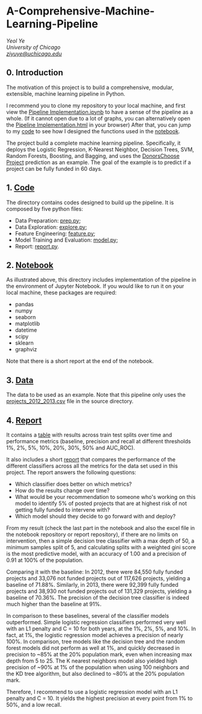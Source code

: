 # A-Comprehensive-Machine-Learning-Pipeline
*Yeol Ye*  
*University of Chicago*  
*ziyuye@uchicago.edu*  
  


## 0. Introduction
The motivation of this project is to build a comprehensive, modular, extensible, 
machine learning pipeline in Python.  

I recommend you to clone my repository to your local machine, and first view 
the [Pipeline Implementation.ipynb](https://github.com/ZIYU-DEEP/Machine-Learning-Pipeline/blob/master/notebook/Pipeline%20Implementation.ipynb)
to have a sense of the pipeline as a whole. (If it cannot open due to a lot of
graphs, you can alternatively open the [Pipeline Implementation.html](https://github.com/ZIYU-DEEP/Machine-Learning-Pipeline/blob/master/notebook/Pipeline%20Implementation.html) 
in your browser) After that, you can jump to my [code](https://github.com/ZIYU-DEEP/Machine-Learning-Pipeline/tree/master/code) 
to see how I designed the functions used in the [notebook](https://github.com/ZIYU-DEEP/Machine-Learning-Pipeline/blob/master/notebook/Pipeline%20Implementation.ipynb).

The project build a complete machine learning pipeline. Specifically, it 
deploys the Logistic Regression, K-Nearest Neighbor, Decision Trees, SVM, 
Random Forests, Boosting, and Bagging, and uses the [DonorsChoose Project](https://www.kaggle.com/c/kdd-cup-2014-predicting-excitement-at-donors-choose/data) 
prediction as an example. The goal of the example is to predict if 
a project can be fully funded in 60 days.

## 1. [Code](https://github.com/ZIYU-DEEP/Machine-Learning-Pipeline/tree/master/code)
The directory contains codes designed to build up the pipeline. It is composed by five python
files: 
* Data Preparation: [prep.py](https://github.com/ZIYU-DEEP/Machine-Learning-Pipeline/blob/master/code/prep.py); 
* Data Exploration: [explore.py](https://github.com/ZIYU-DEEP/Machine-Learning-Pipeline/blob/master/code/explore.py); 
* Feature Engineering: [feature.py](https://github.com/ZIYU-DEEP/Machine-Learning-Pipeline/blob/master/code/feature.py); 
* Model Training and Evaluation: [model.py](https://github.com/ZIYU-DEEP/Machine-Learning-Pipeline/blob/master/code/model.py); 
* Report: [report.py](https://github.com/ZIYU-DEEP/Machine-Learning-Pipeline/blob/master/code/report.py).
  
## 2. [Notebook](https://github.com/ZIYU-DEEP/Machine-Learning-Pipeline/tree/master/notebook) 
As illustrated above, this directory includes implementation of the pipeline in
the environment of Jupyter Notebook. If you would like to run it on your local 
machine, these packages are required:
* pandas
* numpy
* seaborn
* matplotlib
* datetime
* scipy
* sklearn
* graphviz

Note that there is a short report at the end of the notebook.

## 3. [Data](https://github.com/ZIYU-DEEP/Machine-Learning-Pipeline/tree/master/data)
The data to be used as an example. Note that this pipeline only uses the [projects_2012_2013.csv](https://github.com/ZIYU-DEEP/Machine-Learning-Pipeline/blob/master/data/source/projects_2012_2013.csv) 
file in the source directory.

## 4. [Report](https://github.com/ZIYU-DEEP/Machine-Learning-Pipeline/tree/master/data/report)
It contains a [table]() with results across train test splits over time and 
performance metrics (baseline, precision and recall at different thresholds 1%,
 2%, 5%, 10%, 20%, 30%, 50% and AUC_ROC).   
 
It also includes a short [report]() that 
compares the performance of the different classifiers across all the metrics 
for the data set used in this project. The report answers the following questions: 
* Which classifier does better on which metrics? 
* How do the results change over time? 
* What would be your recommendation to someone who's working on this model to identify 5% of posted projects that are at highest risk of not getting fully funded to intervene with? 
* Which model should they decide to go forward with and deploy?


From my result (check the last part in the notebook and also the excel file in the notebook repository or report repository), if there are no limits on intervention, then a simple decision tree classifier with a max depth of 50, a minimum samples split of 5, and calculating splits with a weighted gini score is the most predictive model, with an accuracy of 1.00 and a precision of 0.91 at 100% of the population. 

Comparing it with the baseline: In 2012, there were 84,550 fully funded projects and 33,076 not funded projects out of 117,626 projects, yielding a baseline of 71.88%. Similarly, in 2013, there were 92,399 fully funded projects and 38,930 not funded projects out of 131,329 projects, yielding a baseline of 70.36%. The precision of the decision tree classifier is indeed much higher than the baseline at 91%.

In comparison to these baselines, several of the classifier models outperformed. Simple logistic regression classifiers performed very well with an L1 penalty and C = 10 for both years, at the 1%, 2%, 5%, and 10%. In fact, at 1%, the logistic regression model achieves a precision of nearly 100%. In comparison, tree models like the decision tree and the random forest models did not perform as well at 1%, and quickly decreased in precision to ~85% at the 20% population mark, even when increasing max depth from 5 to 25. The K nearest neighbors model also yielded high precision of ~90% at 1% of the population when using 100 neighbors and the KD tree algorithm, but also declined to ~80% at the 20% population mark.

Therefore, I recommend to use a logistic regression model with an L1 penalty and C = 10. It yields the highest precision at every point from 1% to 50%, and a low recall.